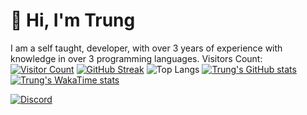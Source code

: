 # 👋 Hi, I'm Trung
I am a self taught, developer, with over 3 years of experience with knowledge in over 3 programming languages.
Visitors Count: [![Visitor Count](https://visitor-count.devtrung.tech/devtrung/github/count.svg)](https://github.com/vuthanhtrung2010/visitor-counter)
[![GitHub Streak](https://streak-stats.demolab.com?user=vuthanhtrung2010&theme=dark&hide_border=true)](https://git.io/streak-stats)
![Top Langs](https://github-readme-stats.vercel.app/api/top-langs/?username=vuthanhtrung2010&size_weight=0.5&count_weight=0.5&theme=cobalt)
[![Trung's GitHub stats](https://github-readme-stats.vercel.app/api?username=vuthanhtrung2010&theme=cobalt)](https://github.com/anuraghazra/github-readme-stats)
[![Trung's WakaTime stats](https://github-readme-stats.vercel.app/api/wakatime?username=devtrung&theme=cobalt)](https://github.com/anuraghazra/github-readme-stats)

[![Discord](https://lanyard.cnrad.dev/api/1139406664584409159)](https://discord.com/users/1139406664584409159)
